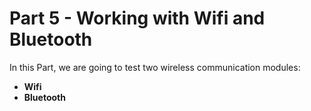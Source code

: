 # Part 5 - Working with Wifi and Bluetooth

In this Part, we are going to test two wireless communication modules:
* **Wifi**
* **Bluetooth**

